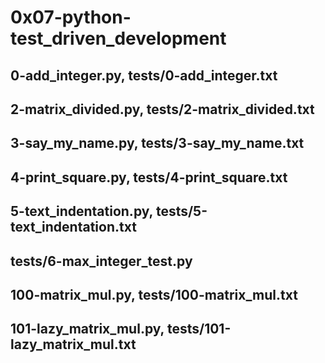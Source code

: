 # 0x07-python-test_driven_development
## 0-add_integer.py, tests/0-add_integer.txt
## 2-matrix_divided.py, tests/2-matrix_divided.txt
## 3-say_my_name.py, tests/3-say_my_name.txt
## 4-print_square.py, tests/4-print_square.txt
## 5-text_indentation.py, tests/5-text_indentation.txt
## tests/6-max_integer_test.py
## 100-matrix_mul.py, tests/100-matrix_mul.txt
## 101-lazy_matrix_mul.py, tests/101-lazy_matrix_mul.txt
